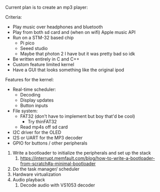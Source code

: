 
Current plan is to create an mp3 player:

Criteria:
- Play music over headphones and bluetooth
- Play from both sd card and (when on wifi) Apple music API
- Run on a STM-32 based chip
	- Pi pico
	- Seeed studio
	- Maybe that photon 2 I have but it was pretty bad so idk
- Be written entirely in C and C++
- Custom feature limited kernel
- Have a GUI that looks something like the original ipod


Features for the kernel:
- Real-time scheduler:
	- Decoding
	- Display updates
	- Button inputs
- File system:
	- FAT32 (don't have to implement but boy that'd be cool)
		- Try thinFAT32
	- Read mp4s off sd card
- I2C driver for the OLED
- I2S or UART for the MP3 decoder
- GPIO for buttons / other peripherals

1. Write a bootloader to initialize the peripherals and set up the stack
	1. https://interrupt.memfault.com/blog/how-to-write-a-bootloader-from-scratch#a-minimal-bootloader
2. Do the task manager/ scheduler
3. Hardware virtualization 
4. Audio playback 
	1. Decode audio with VS1053 decoder 